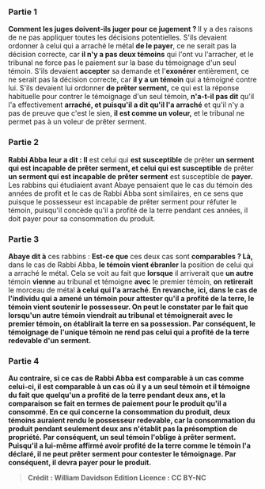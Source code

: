 
### Partie 1
<b>Comment les juges doivent-ils juger pour ce jugement ? </b> Il y a des raisons de ne pas appliquer toutes les décisions potentielles. S'ils devaient ordonner à celui qui a arraché le métal <b>de le payer</b>, ce ne serait pas la décision correcte, car <b>il n'y a pas deux témoins</b> qui l'ont vu l'arracher, et le tribunal ne force pas le paiement sur la base du témoignage d'un seul témoin. S'ils devaient <b>accepter</b> sa demande et l'<b>exonérer</b> entièrement, ce ne serait pas la décision correcte, car <b>il y a un témoin</b> qui a témoigné contre lui. S'ils devaient lui ordonner <b>de prêter serment,</b> ce qui est la réponse habituelle pour contrer le témoignage d'un seul témoin, <b>n'a-t-il pas dit</b> qu'il l'a effectivement <b>arraché, et puisqu'il a dit qu'il l'a arraché</b> et qu'il n'y a pas de preuve que c'est le sien, <b>il est comme un voleur,</b> et le tribunal ne permet pas à un voleur de prêter serment.

### Partie 2
<b>Rabbi Abba leur a dit : Il</b> est celui qui <b>est susceptible</b> de prêter <b>un serment qui est incapable de prêter serment, et celui qui est susceptible</b> de prêter <b>un serment qui est incapable de prêter serment</b> est susceptible de <b>payer. </b> Les rabbins qui étudiaient avant Abaye pensaient que le cas du témoin des années de profit et le cas de Rabbi Abba sont similaires, en ce sens que puisque le possesseur est incapable de prêter serment pour réfuter le témoin, puisqu'il concède qu'il a profité de la terre pendant ces années, il doit payer pour sa consommation du produit.

### Partie 3
<b>Abaye dit à</b> ces rabbins : <b>Est-ce que</b> ces deux cas sont <b>comparables ? Là,</b> dans le cas de Rabbi Abba, <b>le témoin vient ébranler</b> la position de celui qui a arraché le métal. Cela se voit au fait que <b>lorsque</b> il arriverait que <b>un autre</b> témoin <b>vienne</b> au tribunal et témoigne <b>avec</b> le premier témoin, <b>on</b> <b>retirerait</b> le morceau de métal <b>à celui qui l'a arraché. En revanche, <b>ici,</b> dans le cas de l'individu qui a amené un témoin pour attester qu'il a profité de la terre, le témoin <b>vient soutenir</b> le possesseur. On peut le constater par le fait que <b>lorsqu'un autre</b> témoin <b>viendrait</b> au tribunal et témoignerait avec le premier témoin, <b>on</b> <b>établirait</b> la terre <b>en sa possession.</b> Par conséquent, le témoignage de l'unique témoin ne rend pas celui qui a profité de la terre redevable d'un serment.

### Partie 4
<b>Au contraire, si ce</b> cas <b>de Rabbi Abba est comparable</b> à un cas comme celui-ci, il est comparable <b>à</b> un cas où il y a <b>un seul témoin et</b> il témoigne <b>du fait que quelqu'un a profité de la terre pendant <b>deux ans, et</b> la comparaison se fait en termes de paiement <b>pour</b> le <b>produit</b> qu'il a consommé. En ce qui concerne la consommation du produit, deux témoins auraient rendu le possesseur redevable, car la consommation du produit pendant seulement deux ans n'établit pas la présomption de propriété. Par conséquent, un seul témoin l'oblige à prêter serment. Puisqu'il a lui-même affirmé avoir profité de la terre comme le témoin l'a déclaré, il ne peut prêter serment pour contester le témoignage. Par conséquent, il devra payer pour le produit.

>Crédit : William Davidson Edition
>Licence : CC BY-NC